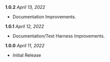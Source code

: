 **1.0.2** *April 13, 2022*

- Documentation Improvements.

**1.0.1** *April 12, 2022*

- Documentation/Test Harness Improvements.

**1.0.0** *April 11, 2022*

- Initial Release
